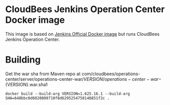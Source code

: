 # CloudBees Jenkins Operation Center Docker image

This image is based on [Jenkins Official Docker image](https://registry.hub.docker.com/_/jenkins/) but runs CloudBees Jenkins Operation Center.

# Building

Get the war sha from Maven repo at com/cloudbees/operations-center/server/operations-center-war/${VERSION}/operations-center-war-${VERSION}.war.sha1

    docker build --build-arg VERSION=1.625.16.1 --build-arg SHA=648bbc0d6020009710f8d6295254750148851f2c .
